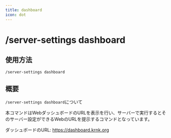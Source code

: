 ```yaml
---
title: dashboard
icon: dot
---
```


# /server-settings dashboard

## 使用方法
```
/server-settings dashboard
```

## 概要
`/server-settings dashboard`について

本コマンドはWebダッシュボードのURLを表示を行い、サーバーで実行するとそのサーバー設定ができるWebのURLを提示するコマンドとなっています。

ダッシュボードのURL: https://dashboard.krnk.org